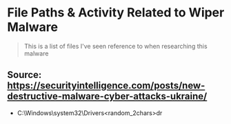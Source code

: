 # File Paths & Activity Related to Wiper Malware
> This is a list of files I've seen reference to when researching this malware

## Source: https://securityintelligence.com/posts/new-destructive-malware-cyber-attacks-ukraine/
* C:\Windows\system32\Drivers\<random_2chars>dr
